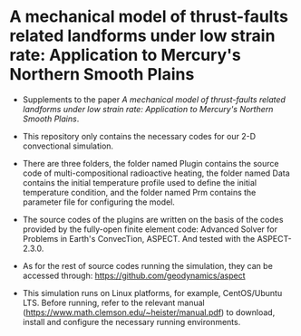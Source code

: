 # A mechanical model of thrust-faults related landforms under low strain rate: Application to Mercury's Northern Smooth Plains
* Supplements to the paper *A mechanical model of thrust-faults related landforms under low strain rate: Application to Mercury's Northern Smooth Plains*.  
  
* This repository only contains the necessary codes for our 2-D convectional simulation. 

* There are three folders, the folder named Plugin contains the source code of multi-compositional radioactive heating, the folder named Data contains the initial temperature profile used to define the initial temperature condition, and the folder named Prm contains the parameter file for configuring the model.

* The source codes of the plugins are written on the basis of the codes provided by the fully-open finite element code: Advanced Solver for Problems in Earth's ConvecTion, ASPECT. And tested with the ASPECT-2.3.0.

* As for the rest of source codes running the simulation, they can be accessed through: https://github.com/geodynamics/aspect
  
* This simulation runs on Linux platforms, for example, CentOS/Ubuntu LTS. Before running, refer to the relevant manual (https://www.math.clemson.edu/~heister/manual.pdf) to download, install and configure the necessary running environments.
